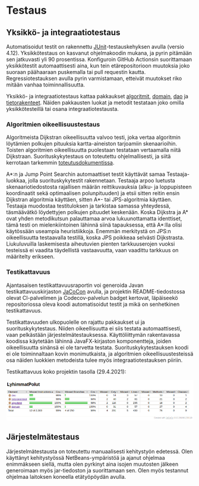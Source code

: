 # Testaus

## Yksikkö- ja integraatiotestaus

Automatisoidut testit on rakennettu [JUnit](https://junit.org/junit4/)-testauskehyksen avulla (versio 4.12). Yksikkötestaus on kasvanut ohjelmakoodin mukana, ja pyrin pitämään sen jatkuvasti yli 90 prosentissa. Konfiguroin GitHub Actionsin suorittamaan yksikkötestit automaattisesti aina, kun tein etärepositorioon muutoksia joko suoraan päähaaraan puskemalla tai pull requestin kautta. Regressiotestauksen avulla pyrin varmistamaan, etteivät muutokset riko mitään vanhaa toiminnallisuutta.

Yksikkö- ja integraatiotestaus kattaa pakkaukset [algoritmit](https://github.com/jenkarper/LyhimmatPolut/tree/main/lyhimmatpolut/src/test/java/algoritmit), [domain](https://github.com/jenkarper/LyhimmatPolut/tree/main/lyhimmatpolut/src/test/java/domain), [dao](https://github.com/jenkarper/LyhimmatPolut/tree/main/lyhimmatpolut/src/test/java/dao) ja [tietorakenteet](https://github.com/jenkarper/LyhimmatPolut/tree/main/lyhimmatpolut/src/test/java/tietorakenteet). Näiden pakkausten luokat ja metodit testataan joko omilla yksikkötesteillä tai osana integraatiotestausta.

### Algoritmien oikeellisuustestaus

Algoritmeista Dijkstran oikeellisuutta valvoo testi, joka vertaa algoritmin löytämien polkujen pituuksia kartta-aineiston tarjoamiin skenaarioihin. Toisten algoritmien oikeellisuutta puolestaan testataan vertaamalla niitä Dijkstraan. Suorituskykytestaus on toteutettu ohjelmallisesti, ja siitä kerrotaan tarkemmin [toteutusdokumentissa](toteutusdokumentti.md).

A*:n ja Jump Point Searchin automaattiset testit käyttävät samaa Testaaja-luokkaa, jolla suorituskykytestit rakennetaan. Testaaja arpoo luetusta skenaariotiedostosta rajallisen määrän reittikuvauksia (alku- ja loppupisteen koordinaatit sekä optimaalisen polunpituuden) ja etsii sitten reitin ensin Dijkstran algoritmia käyttäen, sitten A*- tai JPS-algoritmia käyttäen. Testaaja muodostaa testituloksen ja tarkistaa samassa yhteydessä, täsmäävätkö löydettyjen polkujen pituudet keskenään. Koska Dijkstra ja A* ovat yhden metodikutsun palauttamaa arvoa lukuunottamatta identtiset, tämä testi on mielenkiintoinen lähinnä siinä tapauksessa, että A*:lla olisi käytössään useampia heuristiikkoja. Enemmän merkitystä on JPS:n oikeellisuutta testaavalla testillä, koska JPS poikkeaa selvästi Dijkstrasta. Liukuluvuilla laskemisesta aiheutuvien pienten tarkkuuserojen vuoksi testeissä ei vaadita täydellistä vastaavuutta, vaan vaadittu tarkkuus on määritelty erikseen.

### Testikattavuus

Ajantasaisen testikattavuusraportin voi generoida Javan testikattavuuskirjaston [JaCoCon](https://www.eclemma.org/jacoco/) avulla, ja projektin README-tiedostossa olevat CI-palvelimen ja Codecov-palvelun badget kertovat, läpäiseekö repositoriossa oleva koodi automatisoidut testit ja mikä on senhetkinen testikattavuus.

Testikattavuuden ulkopuolelle on rajattu pakkaukset ui ja suorituskykytestaus. Niiden oikeellisuutta ei siis testata automaattisesti, vaan pelkästään järjestelmätestauksessa. Käyttöliittymän rakentavassa koodissa käytetään lähinnä JavaFX-kirjaston komponentteja, joiden oikeellisuutta sinänsä ei ole tarvetta testata. Suorituskykytestauksen koodi ei ole toiminnaltaan kovin monimutkaista, ja algoritmien oikeellisuustesteissä osa näiden luokkien metodeista tulee myös integraatiotestauksen piiriin.

Testikattavuus koko projektin tasolla (29.4.2021):

<img src="https://github.com/jenkarper/LyhimmatPolut/blob/main/dokumentaatio/kuvat/testikattavuus_2904.png" width="1000">

## Järjestelmätestaus

Järjestelmätestausta on toteutettu manuaalisesti kehitystyön edetessä. Olen käyttänyt kehitystyössä NetBeans-ympäristöä ja ajanut ohjelmaa enimmäkseen siellä, mutta olen pyrkinyt aina isojen muutosten jälkeen generoimaan myös jar-tiedoston ja suorittamaan sen. Olen myös testannut ohjelmaa laitoksen koneella etätyöpöydän avulla.
